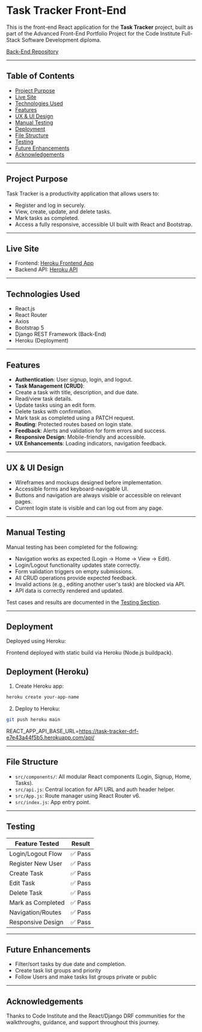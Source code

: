 
# Task Tracker Front-End

This is the front-end React application for the **Task Tracker** project, built as part of the Advanced Front-End Portfolio Project for the Code Institute Full-Stack Software Development diploma.

[Back-End Repository](https://github.com/itjosephk2/task-tracker-drf)

---

## Table of Contents

- [Project Purpose](#project-purpose)
- [Live Site](#live-site)
- [Technologies Used](#technologies-used)
- [Features](#features)
- [UX & UI Design](#ux--ui-design)
- [Manual Testing](#manual-testing)
- [Deployment](#deployment)
- [File Structure](#file-structure)
- [Testing](#testing)
- [Future Enhancements](#future-enhancements)
- [Acknowledgements](#acknowledgements)

---

## Project Purpose

Task Tracker is a productivity application that allows users to:

- Register and log in securely.
- View, create, update, and delete tasks.
- Mark tasks as completed.
- Access a fully responsive, accessible UI built with React and Bootstrap.

---

## Live Site

- Frontend: [Heroku Frontend App](https://task-traker-react-494a1f4ec4cd.herokuapp.com/)
- Backend API: [Heroku API](https://task-tracker-drf-e7e43a44f5b5.herokuapp.com/api/)

---

##  Technologies Used

- React.js
- React Router
- Axios
- Bootstrap 5
- Django REST Framework (Back-End)
- Heroku (Deployment)

---

## Features

- **Authentication**: User signup, login, and logout.
- **Task Management (CRUD)**:
- Create a task with title, description, and due date.
- Read/view task details.
- Update tasks using an edit form.
- Delete tasks with confirmation.
- Mark task as completed using a PATCH request.
- **Routing**: Protected routes based on login state.
- **Feedback**: Alerts and validation for form errors and success.
- **Responsive Design**: Mobile-friendly and accessible.
- **UX Enhancements**: Loading indicators, navigation feedback.

---

## UX & UI Design

- Wireframes and mockups designed before implementation.
- Accessible forms and keyboard-navigable UI.
- Buttons and navigation are always visible or accessible on relevant pages.
- Current login state is visible and can log out from any page.

---

##  Manual Testing

Manual testing has been completed for the following:

- Navigation works as expected (Login → Home → View → Edit).
- Login/Logout functionality updates state correctly.
- Form validation triggers on empty submissions.
- All CRUD operations provide expected feedback.
- Invalid actions (e.g., editing another user's task) are blocked via API.
- API data is correctly rendered and updated.

Test cases and results are documented in the [Testing Section](#testing).

---

## Deployment

Deployed using Heroku:

Frontend deployed with static build via Heroku (Node.js buildpack).

## Deployment (Heroku)

1. Create Heroku app:
```bash
heroku create your-app-name
```

2. Deploy to Heroku:
```bash
git push heroku main
```

REACT_APP_API_BASE_URL=https://task-tracker-drf-e7e43a44f5b5.herokuapp.com/api/

---

## File Structure

- `src/components/`: All modular React components (Login, Signup, Home, Tasks).
- `src/api.js`: Central location for API URL and auth header helper.
- `src/App.js`: Route manager using React Router v6.
- `src/index.js`: App entry point.

---

## Testing

| Feature Tested          | Result |
|-------------------------|--------|
| Login/Logout Flow       | ✅ Pass |
| Register New User       | ✅ Pass |
| Create Task             | ✅ Pass |
| Edit Task               | ✅ Pass |
| Delete Task             | ✅ Pass |
| Mark as Completed       | ✅ Pass |
| Navigation/Routes       | ✅ Pass |
| Responsive Design       | ✅ Pass |

---

## Future Enhancements

- Filter/sort tasks by due date and completion.
- Create task list groups and priority
- Follow Users and make tasks list groups private or public

---

## Acknowledgements

Thanks to Code Institute and the React/Django DRF communities for the walkthroughs, guidance, and support throughout this journey.
